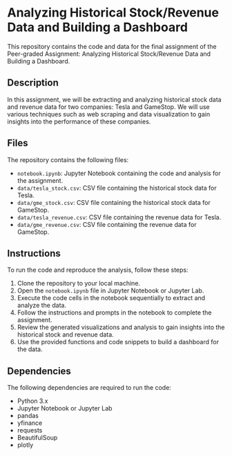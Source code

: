 # Analyzing Historical Stock/Revenue Data and Building a Dashboard

This repository contains the code and data for the final assignment of the Peer-graded Assignment: Analyzing Historical Stock/Revenue Data and Building a Dashboard.

## Description

In this assignment, we will be extracting and analyzing historical stock data and revenue data for two companies: Tesla and GameStop. We will use various techniques such as web scraping and data visualization to gain insights into the performance of these companies.

## Files

The repository contains the following files:

- `notebook.ipynb`: Jupyter Notebook containing the code and analysis for the assignment.
- `data/tesla_stock.csv`: CSV file containing the historical stock data for Tesla.
- `data/gme_stock.csv`: CSV file containing the historical stock data for GameStop.
- `data/tesla_revenue.csv`: CSV file containing the revenue data for Tesla.
- `data/gme_revenue.csv`: CSV file containing the revenue data for GameStop.

## Instructions

To run the code and reproduce the analysis, follow these steps:

1. Clone the repository to your local machine.
2. Open the `notebook.ipynb` file in Jupyter Notebook or Jupyter Lab.
3. Execute the code cells in the notebook sequentially to extract and analyze the data.
4. Follow the instructions and prompts in the notebook to complete the assignment.
5. Review the generated visualizations and analysis to gain insights into the historical stock and revenue data.
6. Use the provided functions and code snippets to build a dashboard for the data.

## Dependencies

The following dependencies are required to run the code:

- Python 3.x
- Jupyter Notebook or Jupyter Lab
- pandas
- yfinance
- requests
- BeautifulSoup
- plotly
